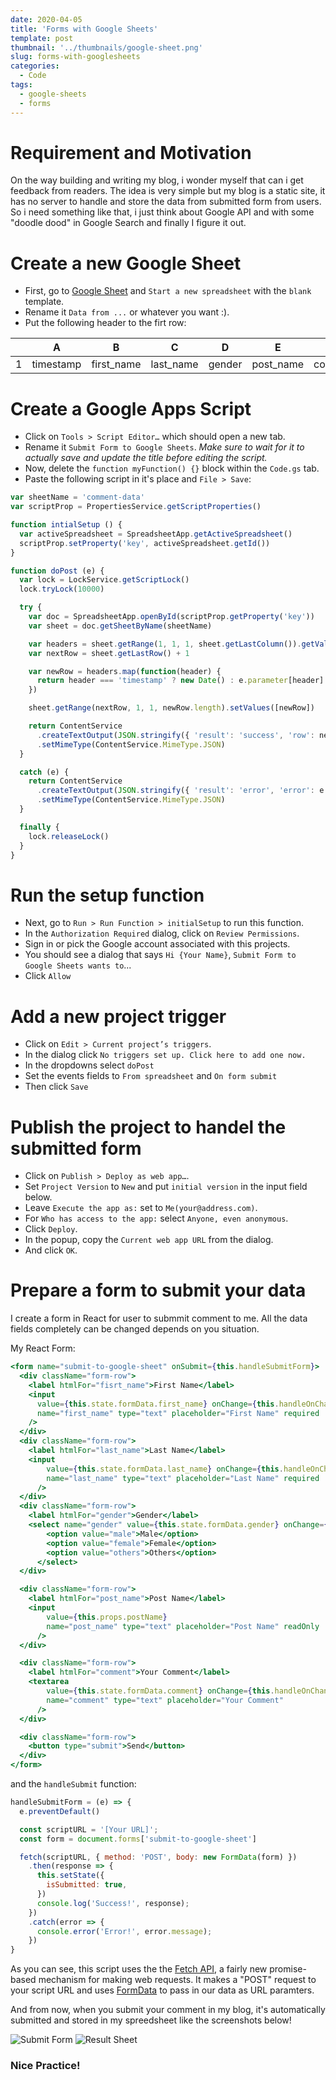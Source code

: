 ```yaml
---
date: 2020-04-05
title: 'Forms with Google Sheets'
template: post
thumbnail: '../thumbnails/google-sheet.png'
slug: forms-with-googlesheets
categories:
  - Code
tags:
  - google-sheets 
  - forms
---
```

# Requirement and Motivation

On the way building and writing my blog, i wonder myself that can i get feedback from readers.
The idea is very simple but my blog is a static site, it has no server to handle and store the data from submitted form from users. 
So i need something like that, i just think about Google API and with some "doodle dood" in Google Search and finally I figure it out.

# Create a new Google Sheet

* First, go to [Google Sheet](https://docs.google.com/spreadsheets) and `Start a new spreadsheet` with the `blank` template.
* Rename it `Data from ...` or whatever you want :).
* Put the following header to the firt row:

|   |A          |B           |C          |D       |E          |F        | ... |
|---|:---------:|:----------:|:---------:|:------:|:---------:|:-------:|:----|
| 1 | timestamp | first_name | last_name | gender | post_name | comment | ... |

# Create a Google Apps Script

* Click on `Tools > Script Editor…` which should open a new tab.
* Rename it `Submit Form to Google Sheets`. _Make sure to wait for it to actually save and update the title before editing the script._
* Now, delete the `function myFunction() {}` block within the `Code.gs` tab.
* Paste the following script in it's place and `File > Save`:

```js
var sheetName = 'comment-data'
var scriptProp = PropertiesService.getScriptProperties()

function intialSetup () {
  var activeSpreadsheet = SpreadsheetApp.getActiveSpreadsheet()
  scriptProp.setProperty('key', activeSpreadsheet.getId())
}

function doPost (e) {
  var lock = LockService.getScriptLock()
  lock.tryLock(10000)

  try {
    var doc = SpreadsheetApp.openById(scriptProp.getProperty('key'))
    var sheet = doc.getSheetByName(sheetName)

    var headers = sheet.getRange(1, 1, 1, sheet.getLastColumn()).getValues()[0]
    var nextRow = sheet.getLastRow() + 1

    var newRow = headers.map(function(header) {
      return header === 'timestamp' ? new Date() : e.parameter[header]
    })

    sheet.getRange(nextRow, 1, 1, newRow.length).setValues([newRow])

    return ContentService
      .createTextOutput(JSON.stringify({ 'result': 'success', 'row': nextRow }))
      .setMimeType(ContentService.MimeType.JSON)
  }

  catch (e) {
    return ContentService
      .createTextOutput(JSON.stringify({ 'result': 'error', 'error': e }))
      .setMimeType(ContentService.MimeType.JSON)
  }

  finally {
    lock.releaseLock()
  }
}
```

# Run the setup function

* Next, go to `Run > Run Function > initialSetup` to run this function.
* In the `Authorization Required` dialog, click on `Review Permissions`.
* Sign in or pick the Google account associated with this projects.
* You should see a dialog that says `Hi {Your Name}`, `Submit Form to Google Sheets wants to`...
* Click `Allow`

# Add a new project trigger 
* Click on `Edit > Current project’s triggers`. 
* In the dialog click `No triggers set up. Click here to add one now.` 
* In the dropdowns select `doPost`
* Set the events fields to `From spreadsheet` and `On form submit`
* Then click `Save`

# Publish the project to handel the submitted form

* Click on `Publish > Deploy as web app…`.
* Set `Project Version` to `New` and put `initial version` in the input field below.
* Leave `Execute the app as:` set to `Me(your@address.com)`.
* For `Who has access to the app:` select `Anyone, even anonymous`.
* Click `Deploy`.
* In the popup, copy the `Current web app URL` from the dialog.
* And click `OK`.

# Prepare a form to submit your data

I create a form in React for user to submmit comment to me. All the data fields completely can be changed depends on you situation.

My React Form:

```jsx
<form name="submit-to-google-sheet" onSubmit={this.handleSubmitForm}>
  <div className="form-row">
    <label htmlFor="fisrt_name">First Name</label>
    <input
      value={this.state.formData.first_name} onChange={this.handleOnChange}
      name="first_name" type="text" placeholder="First Name" required
    />
  </div>
  <div className="form-row">
    <label htmlFor="last_name">Last Name</label>            
    <input
        value={this.state.formData.last_name} onChange={this.handleOnChange}
        name="last_name" type="text" placeholder="Last Name" required
      />          
  </div>
  <div className="form-row">
    <label htmlFor="gender">Gender</label>            
    <select name="gender" value={this.state.formData.gender} onChange={this.handleOnChange}>
        <option value="male">Male</option>
        <option value="female">Female</option>
        <option value="others">Others</option>
      </select>          
  </div>

  <div className="form-row">
    <label htmlFor="post_name">Post Name</label>            
    <input
        value={this.props.postName}
        name="post_name" type="text" placeholder="Post Name" readOnly
      />
  </div>

  <div className="form-row">
    <label htmlFor="comment">Your Comment</label>            
    <textarea
        value={this.state.formData.comment} onChange={this.handleOnChange}
        name="comment" type="text" placeholder="Your Comment"
      />          
  </div>

  <div className="form-row">
    <button type="submit">Send</button>
  </div>
</form>
```
and the `handleSubmit` function:

```js
handleSubmitForm = (e) => {
  e.preventDefault()

  const scriptURL = '[Your URL]';
  const form = document.forms['submit-to-google-sheet']

  fetch(scriptURL, { method: 'POST', body: new FormData(form) })
    .then(response => {
      this.setState({
        isSubmitted: true,
      })
      console.log('Success!', response);
    })
    .catch(error => {
      console.error('Error!', error.message);
    })
}
```

As you can see, this script uses the the [Fetch API](https://developer.mozilla.org/en-US/docs/Web/API/Fetch_API), a fairly new promise-based mechanism for making web requests. It makes a "POST" request to your script URL and uses [FormData](https://developer.mozilla.org/en-US/docs/Web/API/FormData) to pass in our data as URL paramters.

And from now, when you submit your comment in my blog, it's automatically submitted and stored in my spreedsheet like the screenshots below!

![Submit Form](../images/submit-form.png)
![Result Sheet](../images/result-sheet.png)

### Nice Practice!
